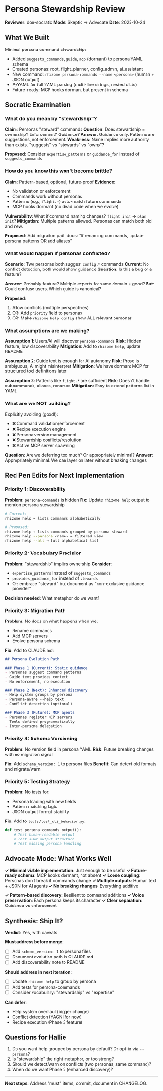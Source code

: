 # Persona Stewardship Review
**Reviewer**: don-socratic
**Mode**: Skeptic → Advocate
**Date**: 2025-10-24

## What We Built

Minimal persona command stewardship:
- Added `suggests_commands`, `guide`, `mcp` (dormant) to persona YAML schema
- Created personas: root, flight_planner, config_admin, ai_assistant
- New command: `rhizome persona-commands --name <persona>` (human + JSON output)
- PyYAML for full YAML parsing (multi-line strings, nested dicts)
- Future-ready: MCP hooks dormant but present in schema

## Socratic Examination

### What do you mean by "stewardship"?

**Claim**: Personas "steward" commands
**Question**: Does stewardship = ownership? Enforcement? Guidance?
**Answer**: Guidance only. Patterns are suggestions, not enforcement.
**Weakness**: Name implies more authority than exists. "suggests" vs "stewards" vs "owns"?

**Proposed**: Consider `expertise_patterns` or `guidance_for` instead of `suggests_commands`

### How do you know this won't become brittle?

**Claim**: Pattern-based, optional, future-proof
**Evidence**:
- No validation or enforcement
- Commands work without personas
- Patterns (e.g., `flight.*`) auto-match future commands
- MCP hooks dormant (no dead code when we evolve)

**Vulnerability**: What if command naming changes? `flight init` → `plan init`?
**Mitigation**: Multiple patterns allowed. Personas can match both old and new.

**Proposed**: Add migration path docs: "If renaming commands, update persona patterns OR add aliases"

### What would happen if personas conflicted?

**Scenario**: Two personas both suggest `config.*` commands
**Current**: No conflict detection, both would show guidance
**Question**: Is this a bug or a feature?

**Answer**: Probably feature? Multiple experts for same domain = good?
**But**: Could confuse users. Which guide is canonical?

**Proposed**:
1. Allow conflicts (multiple perspectives)
2. OR: Add `priority` field to personas
3. OR: Make `rhizome help config` show ALL relevant personas

### What assumptions are we making?

**Assumption 1**: Users/AI will discover `persona-commands`
**Risk**: Hidden feature, low discoverability
**Mitigation**: Add to `rhizome help`, update README

**Assumption 2**: Guide text is enough for AI autonomy
**Risk**: Prose is ambiguous, AI might misinterpret
**Mitigation**: We have dormant MCP for structured tool definitions later

**Assumption 3**: Patterns like `flight.*` are sufficient
**Risk**: Doesn't handle: subcommands, aliases, renames
**Mitigation**: Easy to extend patterns list in YAML

### What are we NOT building?

Explicitly avoiding (good!):
- ❌ Command validation/enforcement
- ❌ Recipe execution engine
- ❌ Persona version management
- ❌ Stewardship conflicts/resolution
- ❌ Active MCP server spawning

**Question**: Are we deferring too much? Or appropriately minimal?
**Answer**: Appropriately minimal. We can layer on later without breaking changes.

## Red Pen Edits for Next Implementation

### Priority 1: Discoverability

**Problem**: `persona-commands` is hidden
**Fix**: Update `rhizome help` output to mention persona stewardship

```bash
# Current:
rhizome help → lists commands alphabetically

# Proposed:
rhizome help → lists commands grouped by persona steward
rhizome help --persona <name> → filtered view
rhizome help --all → full alphabetical list
```

### Priority 2: Vocabulary Precision

**Problem**: "stewardship" implies ownership
**Consider**:
- `expertise_patterns` instead of `suggests_commands`
- `provides_guidance_for` instead of `stewards`
- Or: embrace "steward" but document as "non-exclusive guidance provider"

**Decision needed**: What metaphor do we want?

### Priority 3: Migration Path

**Problem**: No docs on what happens when we:
- Rename commands
- Add MCP servers
- Evolve persona schema

**Fix**: Add to CLAUDE.md:

```markdown
## Persona Evolution Path

### Phase 1 (Current): Static guidance
- Personas suggest command patterns
- Guide text provides context
- No enforcement, no execution

### Phase 2 (Next): Enhanced discovery
- Help system groups by persona
- Persona-aware --help text
- Conflict detection (optional)

### Phase 3 (Future): MCP agents
- Personas register MCP servers
- Tools defined programmatically
- Inter-persona delegation
```

### Priority 4: Schema Versioning

**Problem**: No version field in persona YAML
**Risk**: Future breaking changes with no migration signal

**Fix**: Add `schema_version: 1` to persona files
**Benefit**: Can detect old formats and migrate/warn

### Priority 5: Testing Strategy

**Problem**: No tests for:
- Persona loading with new fields
- Pattern matching logic
- JSON output format stability

**Fix**: Add to `tests/test_cli_behavior.py`:
```python
def test_persona_commands_output():
    # Test human-readable output
    # Test JSON output structure
    # Test missing persona handling
```

## Advocate Mode: What Works Well

**✓ Minimal viable implementation**: Just enough to be useful
**✓ Future-ready schema**: MCP hooks dormant, not absent
**✓ Loose coupling**: Personas don't break if commands change
**✓ Multiple outputs**: Human text + JSON for AI agents
**✓ No breaking changes**: Everything additive

**✓ Pattern-based discovery**: Resilient to command additions
**✓ Voice preservation**: Each persona keeps its character
**✓ Clear separation**: Guidance vs enforcement

## Synthesis: Ship It?

**Verdict**: Yes, with caveats

**Must address before merge**:
- [ ] Add `schema_version: 1` to persona files
- [ ] Document evolution path in CLAUDE.md
- [ ] Add discoverability note to README

**Should address in next iteration**:
- [ ] Update `rhizome help` to group by persona
- [ ] Add tests for persona-commands
- [ ] Consider vocabulary: "stewardship" vs "expertise"

**Can defer**:
- Help system overhaul (bigger change)
- Conflict detection (YAGNI for now)
- Recipe execution (Phase 3 feature)

## Questions for Hallie

1. Do you want help grouped by persona by default? Or opt-in via `--persona`?
2. Is "stewardship" the right metaphor, or too strong?
3. Should we detect/warn on conflicts (two personas, same command)?
4. When do we want Phase 2 (enhanced discovery)?

---

**Next steps**: Address "must" items, commit, document in CHANGELOG.
